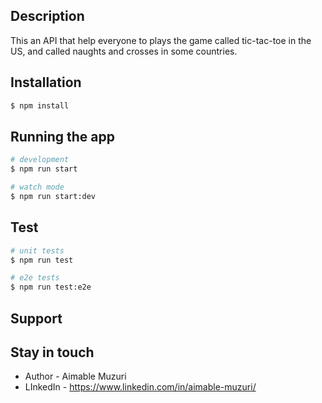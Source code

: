 ## Description
 This an API that help everyone to plays the game called tic-tac-toe in the US, and called naughts and crosses in
some countries.
## Installation

```bash
$ npm install
```

## Running the app

```bash
# development
$ npm run start

# watch mode
$ npm run start:dev

```

## Test

```bash
# unit tests
$ npm run test

# e2e tests
$ npm run test:e2e
```

## Support


## Stay in touch

- Author - Aimable Muzuri
- LInkedIn - https://www.linkedin.com/in/aimable-muzuri/

